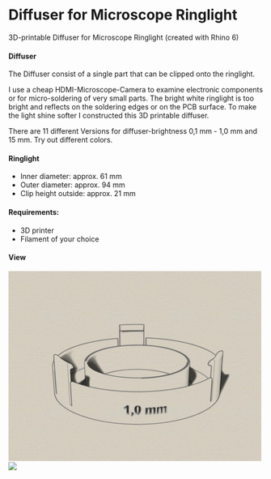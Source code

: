# Diffuser for Microscope Ringlight
3D-printable Diffuser for Microscope Ringlight (created with Rhino 6)

#### Diffuser

The Diffuser consist of a single part that can be clipped onto the ringlight.

I use a cheap HDMI-Microscope-Camera to examine electronic components or for micro-soldering of very small parts. 
The bright white ringlight is too bright and reflects on the soldering edges or on the PCB surface. 
To make the light shine softer I constructed this 3D printable diffuser. 

There are 11 different Versions for diffuser-brightness 0,1 mm - 1,0 mm and 15 mm. Try out different colors.

#### Ringlight 
* Inner diameter: approx. 61 mm
* Outer diameter: approx. 94 mm
* Clip height outside: approx. 21 mm

#### Requirements:
* 3D printer 
* Filament of your choice

#### View
<img src="Iso1.jpg" width="500" align="center"> 
<img src="image1.jpg width="500" align="center")
